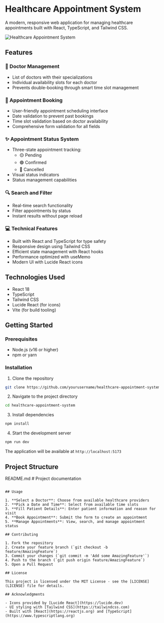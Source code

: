# Healthcare Appointment System

A modern, responsive web application for managing healthcare appointments built with React, TypeScript, and Tailwind CSS.

![Healthcare Appointment System](https://images.unsplash.com/photo-1516549655169-df83a0774514?auto=format&fit=crop&q=80&w=1200)

## Features

### 🏥 Doctor Management
- List of doctors with their specializations
- Individual availability slots for each doctor
- Prevents double-booking through smart time slot management

### 📅 Appointment Booking
- User-friendly appointment scheduling interface
- Date validation to prevent past bookings
- Time slot validation based on doctor availability
- Comprehensive form validation for all fields

### ✨ Appointment Status System
- Three-state appointment tracking:
  - 🟡 Pending
  - 🟢 Confirmed
  - 🔴 Cancelled
- Visual status indicators
- Status management capabilities

### 🔍 Search and Filter
- Real-time search functionality
- Filter appointments by status
- Instant results without page reload

### 💻 Technical Features
- Built with React and TypeScript for type safety
- Responsive design using Tailwind CSS
- Efficient state management with React hooks
- Performance optimized with useMemo
- Modern UI with Lucide React icons

## Technologies Used

- React 18
- TypeScript
- Tailwind CSS
- Lucide React (for icons)
- Vite (for build tooling)

## Getting Started

### Prerequisites

- Node.js (v16 or higher)
- npm or yarn

### Installation

1. Clone the repository
```bash
git clone https://github.com/yourusername/healthcare-appointment-system.git
```

2. Navigate to the project directory
```bash
cd healthcare-appointment-system
```

3. Install dependencies
```bash
npm install
```

4. Start the development server
```bash
npm run dev
```

The application will be available at `http://localhost:5173`

## Project Structure

README.md           # Project documentation
```

## Usage

1. **Select a Doctor**: Choose from available healthcare providers
2. **Pick a Date and Time**: Select from available time slots
3. **Fill Patient Details**: Enter patient information and reason for visit
4. **Book Appointment**: Submit the form to create an appointment
5. **Manage Appointments**: View, search, and manage appointment status

## Contributing

1. Fork the repository
2. Create your feature branch (`git checkout -b feature/AmazingFeature`)
3. Commit your changes (`git commit -m 'Add some AmazingFeature'`)
4. Push to the branch (`git push origin feature/AmazingFeature`)
5. Open a Pull Request

## License

This project is licensed under the MIT License - see the [LICENSE](LICENSE) file for details.

## Acknowledgments

- Icons provided by [Lucide React](https://lucide.dev)
- UI styling with [Tailwind CSS](https://tailwindcss.com)
- Built with [React](https://reactjs.org) and [TypeScript](https://www.typescriptlang.org)
